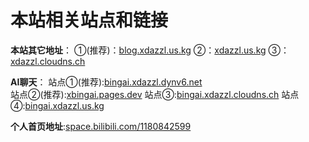 # 本站相关站点和链接

**本站其它地址**：
①(推荐)：[blog.xdazzl.us.kg](url)
②：[xdazzl.us.kg](url)
③：[xdazzl.cloudns.ch](url)

**AI聊天**：
站点①(推荐):[bingai.xdazzl.dynv6.net](url)  
站点②(推荐):[xbingai.pages.dev](url)
站点③:[bingai.xdazzl.cloudns.ch](url)
站点④:[bingai.xdazzl.us.kg](url)

**个人首页地址**:[space.bilibili.com/1180842599](url)
